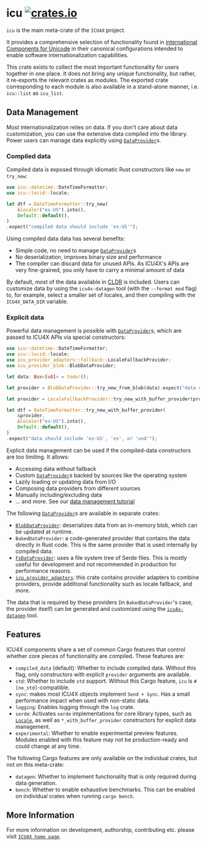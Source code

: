 # icu [![crates.io](https://img.shields.io/crates/v/icu)](https://crates.io/crates/icu)

`icu` is the main meta-crate of the `ICU4X` project.

It provides a comprehensive selection of functionality found in
[International Components for Unicode](http://icu.unicode.org/)
in their canonical configurations intended to enable software
internationalization capabilities.

This crate exists to collect the most important functionality for users
together in one place.
It does not bring any unique functionality, but rather,
it re-exports the relevant crates as modules.
The exported crate corresponding to each module is also
available in a stand-alone manner, i.e. `icu::list` as `icu_list`.

## Data Management

Most internationalization relies on data. If you don't care about data customization,
you can use the extensive data compiled into the library. Power users can manage data
explicitly using [`DataProvider`]s.

### Compiled data

Compiled data is exposed through idiomatic Rust constructors like `new` or `try_new`:

```rust
use icu::datetime::DateTimeFormatter;
use icu::locid::locale;

let dtf = DateTimeFormatter::try_new(
    &locale!("es-US").into(),
    Default::default(),
)
.expect("compiled data should include 'es-US'");
```

Using compiled data data has several benefits:
* Simple code, no need to manage [`DataProvider`]s
* No deserialization, improves binary size and performance
* The compiler can discard data for unused APIs. As ICU4X's APIs are very fine-grained, you only
  have to carry a minimal amount of data

By default, most of the data available in [CLDR] is included. Users can customize data by using
the `icu4x-datagen` tool (with the `-⁠-format mod` flag) to, for example, select a smaller set of
locales, and then compiling with the `ICU4X_DATA_DIR` variable.

### Explicit data

Powerful data management is possible with [`DataProvider`]s, which are passed to ICU4X APIs via
special constructors:

```rust
use icu::datetime::DateTimeFormatter;
use icu::locid::locale;
use icu_provider_adapters::fallback::LocaleFallbackProvider;
use icu_provider_blob::BlobDataProvider;

let data: Box<[u8]> = todo!();

let provider = BlobDataProvider::try_new_from_blob(data).expect("data should be valid");

let provider = LocaleFallbackProvider::try_new_with_buffer_provider(provider).expect("provider should include fallback data");

let dtf = DateTimeFormatter::try_new_with_buffer_provider(
    &provider,
    &locale!("es-US").into(),
    Default::default(),
)
.expect("data should include 'es-US', 'es', or 'und'");
```

Explicit data management can be used if the compiled-data constructors are too limiting. It allows:
* Accessing data without fallback
* Custom [`DataProvider`]s backed by sources like the operating system
* Lazily loading or updating data from I/O
* Composing data providers from different sources
* Manually including/excluding data
* ... and more. See our [data management tutorial]

The following [`DataProvider`]s are available in separate crates:
* [`BlobDataProvider`]: deserializes data from an in-memory blob, which can be updated at runtime.
* `BakedDataProvider`: a code-generated provider that contains the data directly in Rust code. This is the
  same provider that is used internally by compiled data.
* [`FsDataProvider`]: uses a file system tree of Serde files. This is mostly useful for development and
  not recommended in production for performance reasons.
* [`icu_provider_adapters`]: this crate contains provider adapters to combine providers,
  provide additional functionality such as locale fallback, and more.

The data that is required by these providers (in `BakedDataProvider`'s case, the provider itself) can be
generated and customized using the [`icu4x-datagen`] tool.

## Features

ICU4X components share a set of common Cargo features that control whether core pieces of
functionality are compiled. These features are:

- `compiled_data` (default): Whether to include compiled data. Without this flag, only constructors with
   explicit `provider` arguments are available.
- `std`: Whether to include `std` support. Without this Cargo feature, `icu` is `#[no_std]`-compatible.
- `sync`: makes most ICU4X objects implement `Send + Sync`. Has a small performance impact when used with non-static data.
- `logging`: Enables logging through the `log` crate.
- `serde`: Activates `serde` implementations for core library types, such as [`Locale`], as well
   as `*_with_buffer_provider` constructors for explicit data management.
- `experimental`: Whether to enable experimental preview features. Modules enabled with
  this feature may not be production-ready and could change at any time.

The following Cargo features are only available on the individual crates, but not on this meta-crate:

- `datagen`: Whether to implement functionality that is only required during data generation.
- `bench`: Whether to enable exhaustive benchmarks. This can be enabled on individual crates
  when running `cargo bench`.

[CLDR]: http://cldr.unicode.org/
[`DataProvider`]: icu_provider::DataProvider
[`DataPayload`]: icu_provider::DataPayload
[`FsDataProvider`]: https://docs.rs/icu_provider_fs/latest/icu_provider_fs/struct.FsDataProvider.html
[`BlobDataProvider`]: https://docs.rs/icu_provider_blob/latest/icu_provider_blob/struct.BlobDataProvider.html
[`icu_provider_adapters`]: https://docs.rs/icu_provider_adapters/latest/icu_provider_adapters/
[`icu_datagen`]: https://docs.rs/icu_datagen/latest/icu_datagen/
[`Locale`]: crate::locid::Locale
[`SymbolsV1`]: crate::decimal::provider::DecimalSymbolsV1
[`icu4x-datagen`]: https://docs.rs/icu_datagen/latest/icu_datagen/
[data management tutorial]: https://github.com/unicode-org/icu4x/blob/main/docs/tutorials/data_provider.md#loading-additional-data-at-runtime

## More Information

For more information on development, authorship, contributing etc. please visit [`ICU4X home page`](https://github.com/unicode-org/icu4x).
